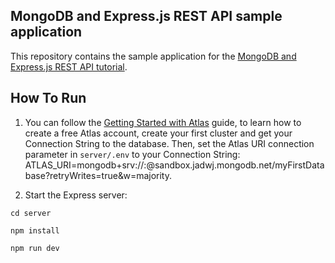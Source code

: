 ## MongoDB and Express.js REST API sample application

This repository contains the sample application for the [MongoDB and Express.js REST API tutorial](https://www.mongodb.com/languages/express-mongodb-rest-api-tutorial).

    
## How To Run
  
  1. You can follow the [Getting Started with Atlas](https://docs.atlas.mongodb.com/getting-started/) guide, to learn how to create a free Atlas account, create your first cluster and get your Connection String to the database. Then, set the Atlas URI connection parameter in `server/.env` to your Connection String: ATLAS_URI=mongodb+srv://<username>:<password>@sandbox.jadwj.mongodb.net/myFirstDatabase?retryWrites=true&w=majority.
  
  2. Start the Express server:
     
    cd server
    
    npm install
    
    npm run dev
